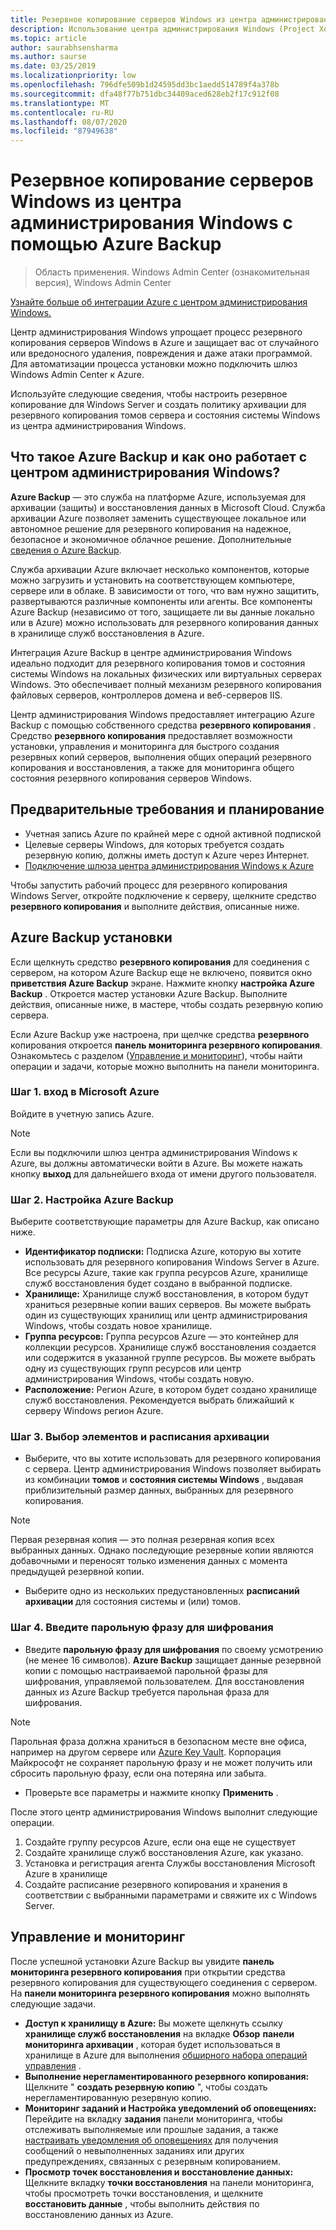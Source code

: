 ```yaml
---
title: Резервное копирование серверов Windows из центра администрирования Windows с помощью Azure Backup
description: Использование центра администрирования Windows (Project Хонолулу) для резервного копирования серверов Windows с помощью Azure Backup
ms.topic: article
author: saurabhsensharma
ms.author: saurse
ms.date: 03/25/2019
ms.localizationpriority: low
ms.openlocfilehash: 796dfe509b1d24595dd3bc1aedd514789f4a378b
ms.sourcegitcommit: dfa48f77b751dbc34409aced628eb2f17c912f08
ms.translationtype: MT
ms.contentlocale: ru-RU
ms.lasthandoff: 08/07/2020
ms.locfileid: "87949638"
---
```

# <a name="backup-your-windows-servers-from-windows-admin-center-with-azure-backup"></a>Резервное копирование серверов Windows из центра администрирования Windows с помощью Azure Backup

>Область применения. Windows Admin Center (ознакомительная версия), Windows Admin Center

[Узнайте больше об интеграции Azure с центром администрирования Windows.](../plan/azure-integration-options.md)

Центр администрирования Windows упрощает процесс резервного копирования серверов Windows в Azure и защищает вас от случайного или вредоносного удаления, повреждения и даже атаки программой. Для автоматизации процесса установки можно подключить шлюз Windows Admin Center к Azure.

Используйте следующие сведения, чтобы настроить резервное копирование для Windows Server и создать политику архивации для резервного копирования томов сервера и состояния системы Windows из центра администрирования Windows.

## <a name="what-is-azure-backup-and-how-does-it-work-with-windows-admin-center"></a>Что такое Azure Backup и как оно работает с центром администрирования Windows?

**Azure Backup** — это служба на платформе Azure, используемая для архивации (защиты) и восстановления данных в Microsoft Cloud. Служба архивации Azure позволяет заменить существующее локальное или автономное решение для резервного копирования на надежное, безопасное и экономичное облачное решение.
Дополнительные [сведения о Azure Backup](https://docs.microsoft.com/azure/backup/backup-overview).

Служба архивации Azure включает несколько компонентов, которые можно загрузить и установить на соответствующем компьютере, сервере или в облаке. В зависимости от того, что вам нужно защитить, развертываются различные компоненты или агенты. Все компоненты Azure Backup (независимо от того, защищаете ли вы данные локально или в Azure) можно использовать для резервного копирования данных в хранилище служб восстановления в Azure.

Интеграция Azure Backup в центре администрирования Windows идеально подходит для резервного копирования томов и состояния системы Windows на локальных физических или виртуальных серверах Windows. Это обеспечивает полный механизм резервного копирования файловых серверов, контроллеров домена и веб-серверов IIS.

Центр администрирования Windows предоставляет интеграцию Azure Backup с помощью собственного средства **резервного копирования** . Средство **резервного копирования** предоставляет возможности установки, управления и мониторинга для быстрого создания резервных копий серверов, выполнения общих операций резервного копирования и восстановления, а также для мониторинга общего состояния резервного копирования серверов Windows.

## <a name="prerequisites-and-planning"></a>Предварительные требования и планирование

- Учетная запись Azure по крайней мере с одной активной подпиской
- Целевые серверы Windows, для которых требуется создать резервную копию, должны иметь доступ к Azure через Интернет.
- [Подключение шлюза центра администрирования Windows к Azure](azure-integration.md)

Чтобы запустить рабочий процесс для резервного копирования Windows Server, откройте подключение к серверу, щелкните средство **резервного копирования** и выполните действия, описанные ниже.

## <a name="setup-azure-backup"></a>Azure Backup установки
Если щелкнуть средство **резервного копирования** для соединения с сервером, на котором Azure Backup еще не включено, появится окно **приветствия Azure Backup** экране. Нажмите кнопку **настройка Azure Backup** . Откроется мастер установки Azure Backup. Выполните действия, описанные ниже, в мастере, чтобы создать резервную копию сервера.

Если Azure Backup уже настроена, при щелчке средства **резервного** копирования откроется **панель мониторинга резервного копирования**. Ознакомьтесь с разделом ([Управление и мониторинг](#management-and-monitoring)), чтобы найти операции и задачи, которые можно выполнить на панели мониторинга.

### <a name="step-1-login-to-microsoft-azure"></a>Шаг 1. вход в Microsoft Azure
Войдите в учетную запись Azure.

> [!NOTE]
> Если вы подключили шлюз центра администрирования Windows к Azure, вы должны автоматически войти в Azure. Вы можете нажать кнопку **выход** для дальнейшего входа от имени другого пользователя.

### <a name="step-2-set-up-azure-backup"></a>Шаг 2. Настройка Azure Backup
Выберите соответствующие параметры для Azure Backup, как описано ниже.

 - **Идентификатор подписки:** Подписка Azure, которую вы хотите использовать для резервного копирования Windows Server в Azure. Все ресурсы Azure, такие как группа ресурсов Azure, хранилище служб восстановления будет создано в выбранной подписке.
 - **Хранилище:** Хранилище служб восстановления, в котором будут храниться резервные копии ваших серверов. Вы можете выбрать один из существующих хранилищ или центр администрирования Windows, чтобы создать новое хранилище.
 - **Группа ресурсов:** Группа ресурсов Azure — это контейнер для коллекции ресурсов. Хранилище служб восстановления создается или содержится в указанной группе ресурсов. Вы можете выбрать одну из существующих групп ресурсов или центр администрирования Windows, чтобы создать новую.
 - **Расположение:** Регион Azure, в котором будет создано хранилище служб восстановления. Рекомендуется выбрать ближайший к серверу Windows регион Azure.

### <a name="step-3-select-backup-items-and-schedule"></a>Шаг 3. Выбор элементов и расписания архивации

- Выберите, что вы хотите использовать для резервного копирования с сервера. Центр администрирования Windows позволяет выбирать из комбинации **томов** и **состояния системы Windows** , выдавая приблизительный размер данных, выбранных для резервного копирования.

> [!NOTE]
> Первая резервная копия — это полная резервная копия всех выбранных данных. Однако последующие резервные копии являются добавочными и переносят только изменения данных с момента предыдущей резервной копии.

- Выберите одно из нескольких предустановленных **расписаний архивации** для состояния системы и (или) томов.

### <a name="step-4-enter-encryption-passphrase"></a>Шаг 4. Введите парольную фразу для шифрования

- Введите **парольную фразу для шифрования** по своему усмотрению (не менее 16 символов).  **Azure Backup** защищает данные резервной копии с помощью настраиваемой парольной фразы для шифрования, управляемой пользователем. Для восстановления данных из Azure Backup требуется парольная фраза для шифрования.

> [!NOTE]
> Парольная фраза должна храниться в безопасном месте вне офиса, например на другом сервере или [Azure Key Vault](https://docs.microsoft.com/azure/key-vault/quick-create-portal). Корпорация Майкрософт не сохраняет парольную фразу и не может получить или сбросить парольную фразу, если она потеряна или забыта.

- Проверьте все параметры и нажмите кнопку **Применить** .

После этого центр администрирования Windows выполнит следующие операции.

1. Создайте группу ресурсов Azure, если она еще не существует
2. Создайте хранилище служб восстановления Azure, как указано.
3. Установка и регистрация агента Службы восстановления Microsoft Azure в хранилище
4. Создайте расписание резервного копирования и хранения в соответствии с выбранными параметрами и свяжите их с Windows Server.

## <a name="management-and-monitoring"></a>Управление и мониторинг

После успешной установки Azure Backup вы увидите **панель мониторинга резервного копирования** при открытии средства резервного копирования для существующего соединения с сервером. На **панели мониторинга резервного копирования** можно выполнять следующие задачи.

- **Доступ к хранилищу в Azure:** Вы можете щелкнуть ссылку **хранилище служб восстановления** на вкладке **Обзор** **панели мониторинга архивации** , которая будет использоваться в хранилище в Azure для выполнения [обширного набора операций управления](https://docs.microsoft.com/azure/backup/backup-azure-manage-windows-server) .
- **Выполнение нерегламентированного резервного копирования:** Щелкните " **создать резервную копию** ", чтобы создать нерегламентированную резервную копию.
- **Мониторинг заданий и Настройка уведомлений об оповещениях:** Перейдите на вкладку **задания** панели мониторинга, чтобы отслеживать выполняемые или прошлые задания, а также [настраивать уведомления об оповещениях](https://docs.microsoft.com/azure/backup/backup-azure-manage-windows-server#configuring-notifications-for-alerts) для получения сообщений о невыполненных заданиях или других предупреждениях, связанных с резервным копированием.
- **Просмотр точек восстановления и восстановление данных:** Щелкните вкладку **точки восстановления** на панели мониторинга, чтобы просмотреть точки восстановления, и щелкните **восстановить данные** , чтобы выполнить действия по восстановлению данных из Azure.